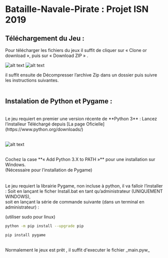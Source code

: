 # Bataille-Navale-Pirate : Projet ISN 2019

## Téléchargement du Jeu :

Pour télécharger les fichiers du jeux il suffit de cliquer sur « Clone or download », puis sur « Download ZIP » .

![alt text](https://imgur.com/plFHFUO.png)
![alt text](https://imgur.com/jDkpQC8.png)


il suffit ensuite de Décompresser l’archive Zip dans un dossier puis suivre les instructions suivantes.
<br><br>
## Instalation de Python et Pygame :
<br>
Le jeu requiert en premier une version récente de **Python 3** :
Lancez l’installeur Téléchargé depuis  [La page Oficielle](https://www.python.org/downloads/)
<br>
<br>

![alt text](https://imgur.com/4Fsg1yP.png)

<br>
Cochez la case **« Add Python 3.X to PATH »** pour une installation sur Windows.<br>
(Nécessaire pour l’installation de Pygame)
<br><br>
<br>
Le jeu requiert la librairie Pygame, non incluse à python, il va falloir l’installer :
Soit en lançant le ficher  Install.bat en tant qu’administrateur (UNIQUEMENT WINDOWS),<br>
soit en lançant la série de commande suivante (dans un terminal en administrateur) :
<br>

(utiliser sudo pour linux)
```bash
python -m pip install --upgrade pip

pip install pygame
```
<br>
Normalement le jeux est prêt , il suffit d'executer le fichier _main.pyw_
